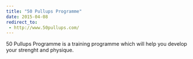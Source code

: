 ```yaml
---
title: "50 Pullups Programme"
date: 2015-04-08
redirect_to:
 - http://www.50pullups.com/
---
```


50 Pullups Programme is a training programme which will help you develop your strenght and physique.
